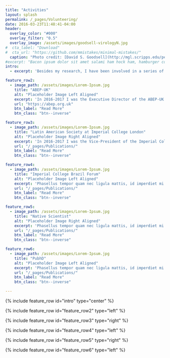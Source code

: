 ```yaml
---
title: "Activities"
layout: splash
permalink: /_pages/Volunteering/
date: 2016-03-23T11:48:41-04:00
header:
  overlay_color: "#000"
  overlay_filter: "0.5"
  overlay_image: /assets/images/goodsell-virologyN.jpg
#  cta_label: "Download"
#  cta_url: "https://github.com/mmistakes/minimal-mistakes/"
  caption: "Photo credit: [David S. Goodsell](http://mgl.scripps.edu/people/goodsell/)"
#excerpt: "Bacon ipsum dolor sit amet salami ham hock ham, hamburger corned beef short ribs kielbasa biltong t-bone drumstick tri-tip tail sirloin pork chop."
intro: 
  - excerpt: 'Besides my research, I have been involved in a series of outreach activities and volunteering work.'

feature_row2:
  - image_path: /assets/images/Lorem-Ipsum.jpg
    title: "ABEP-UK"
    alt: "Placeholder Image Left Aligned"
    excerpt: 'In 2016-2017 I was the Executive Director of the ABEP-UK (Association of Brazilian Postgraduate Students and Researchers in the United Kingdom), a volunteer-led UK based organization founded in 1980, with headquarters in London. Its mission is to promote networking and represent Brazilian Students and Researchers in the UK. During my period at ABEP-UK I have presented the institution and its members in oficial ocasions, and organized networking events, as the ABEP-UK`s Annual Conference, an international event that congregates members of the association to discuss relevant researches developed by fellow Brazilians abroad.'
    url: "https://abep.org.uk"
    btn_label: "Read More"
    btn_class: "btn--inverse"

feature_row3:
  - image_path: /assets/images/Lorem-Ipsum.jpg
    title: "Latin American Society at Imperial College London"
    alt: "Placeholder Image Right Aligned"
    excerpt: 'In 2016-2017 I was the Vice-President of the Imperial College Latin American Society (Lat-Imperial), a student-led association of Latin American students at Imperial. It acts as a liaison the students and the Imperial College Administration, and plays an important role connecting students and academic staff, as well as promoting the Latin American Culture at the university. As a committee member I promoted jointly with my collegues a series of social meetings, informal talks, dance classes, and in 2018 we had a chance to organize the 1st Symposium \'Researchers for Latin America\', an initiative that congregated leading Latin American researchers as students in the UK.'
    url: "/_pages/Publications/"
    btn_label: "Read More"
    btn_class: "btn--inverse"

feature_row4:
  - image_path: /assets/images/Lorem-Ipsum.jpg
    title: "Imperial College Brazil Forum"
    alt: "Placeholder Image Left Aligned"
    excerpt: 'Phasellus tempor quam nec ligula mattis, id imperdiet mi sagittis. Proin nec mauris vel velit pretium blandit eu sit amet sapien. Proin eu turpis quis sapien tempus scelerisque sit amet nec enim. Vestibulum efficitur ullamcorper augue eleifend tincidunt. Fusce porttitor diam porta enim laoreet molestie cursus non dolor. Praesent at porta leo, a accumsan lorem. Donec sollicitudin, dui ut rhoncus sodales, magna augue mollis libero, et ullamcorper nibh sem sed ante. Nulla egestas, ex pellentesque scelerisque luctus, nulla lectus dapibus turpis, at rhoncus nunc massa sed est. Vivamus gravida nisi eget enim finibus fringilla. Curabitur pellentesque ut lectus sed iaculis.'
    url: "/_pages/Publications/"
    btn_label: "Read More"
    btn_class: "btn--inverse"

feature_row5:
  - image_path: /assets/images/Lorem-Ipsum.jpg
    title: "Native Scientist"
    alt: "Placeholder Image Right Aligned"
    excerpt: 'Phasellus tempor quam nec ligula mattis, id imperdiet mi sagittis. Proin nec mauris vel velit pretium blandit eu sit amet sapien. Proin eu turpis quis sapien tempus scelerisque sit amet nec enim. Vestibulum efficitur ullamcorper augue eleifend tincidunt. Fusce porttitor diam porta enim laoreet molestie cursus non dolor. Praesent at porta leo, a accumsan lorem. Donec sollicitudin, dui ut rhoncus sodales, magna augue mollis libero, et ullamcorper nibh sem sed ante. Nulla egestas, ex pellentesque scelerisque luctus, nulla lectus dapibus turpis, at rhoncus nunc massa sed est. Vivamus gravida nisi eget enim finibus fringilla. Curabitur pellentesque ut lectus sed iaculis.'
    url: "/_pages/Publications/"
    btn_label: "Read More"
    btn_class: "btn--inverse"

feature_row6:
  - image_path: /assets/images/Lorem-Ipsum.jpg
    title: "PubhD"
    alt: "Placeholder Image Left Aligned"
    excerpt: 'Phasellus tempor quam nec ligula mattis, id imperdiet mi sagittis. Proin nec mauris vel velit pretium blandit eu sit amet sapien. Proin eu turpis quis sapien tempus scelerisque sit amet nec enim. Vestibulum efficitur ullamcorper augue eleifend tincidunt. Fusce porttitor diam porta enim laoreet molestie cursus non dolor. Praesent at porta leo, a accumsan lorem. Donec sollicitudin, dui ut rhoncus sodales, magna augue mollis libero, et ullamcorper nibh sem sed ante. Nulla egestas, ex pellentesque scelerisque luctus, nulla lectus dapibus turpis, at rhoncus nunc massa sed est. Vivamus gravida nisi eget enim finibus fringilla. Curabitur pellentesque ut lectus sed iaculis.'
    url: "/_pages/Publications/"
    btn_label: "Read More"
    btn_class: "btn--inverse"

---
```


{% include feature_row id="intro" type="center" %}

{% include feature_row id="feature_row2" type="left" %}

{% include feature_row id="feature_row3" type="right" %}

{% include feature_row id="feature_row4" type="left" %}

{% include feature_row id="feature_row5" type="right" %}

{% include feature_row id="feature_row6" type="left" %}

